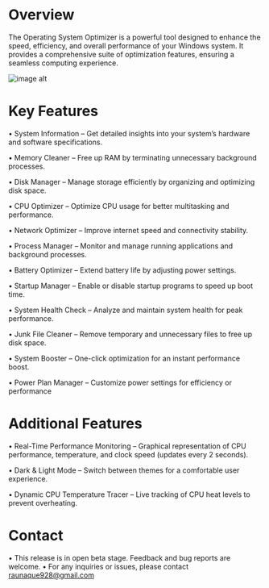 # Overview
The Operating System Optimizer is a powerful tool designed to enhance the speed, efficiency, and overall performance of your Windows system. It provides a comprehensive suite of optimization features, ensuring a seamless computing experience.

![image alt](https://github.com/hotaanshuman4/OS_Optimizer/blob/c98ded30e530b13ec64802d6540facf237e6b02f/system%20optimizer.jpg)
# Key Features
• System Information – Get detailed insights into your system’s hardware and software specifications.

• Memory Cleaner – Free up RAM by terminating unnecessary background processes.

• Disk Manager – Manage storage efficiently by organizing and optimizing disk space.

• CPU Optimizer – Optimize CPU usage for better multitasking and performance.

• Network Optimizer – Improve internet speed and connectivity stability.

• Process Manager – Monitor and manage running applications and background processes.

• Battery Optimizer – Extend battery life by adjusting power settings.

• Startup Manager – Enable or disable startup programs to speed up boot time.

• System Health Check – Analyze and maintain system health for peak performance.

• Junk File Cleaner – Remove temporary and unnecessary files to free up disk space.

• System Booster – One-click optimization for an instant performance boost.

• Power Plan Manager – Customize power settings for efficiency or performance

# Additional Features
• Real-Time Performance Monitoring – Graphical representation of CPU performance, temperature, and clock speed (updates every 2 seconds).

• Dark & Light Mode – Switch between themes for a comfortable user experience.

• Dynamic CPU Temperature Tracer – Live tracking of CPU heat levels to prevent overheating.

# Contact
• This release is in open beta stage. Feedback and bug reports are welcome.
• For any inquiries or issues, please contact raunaque928@gmail.com


